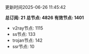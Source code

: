更新时间2025-06-26 11:45:42

**总订阅: 21**
**总节点: 4826**
**有效节点: 1401**
- v2ray节点: 1115
- ss节点: 133
- trojan节点: 142
- ssr节点: 10
